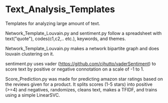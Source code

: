 # Text_Analysis_Templates
Templates for analyzing large amount of text.

Network_Template_Louvain.py and sentiment.py follow a spreadsheet with text("quote"), codes(c1,c2,.. etc.), keywords, and themes. 


Network_Template_Louvain.py makes a network bipartite graph and does louvain clustering on it. 

sentiment.py uses vader (https://github.com/cjhutto/vaderSentiment) to score text by positive or negative connotation on a scale of -1 to 1. 

Score_Prediction.py was made for predicting amazon star ratings based on the reviews given for a product. It splits scores (1-5 stars) into positive (>=4) and negatives, randomizes, cleans text, makes a TFIDF, and trains using a simple LinearSVC. 





